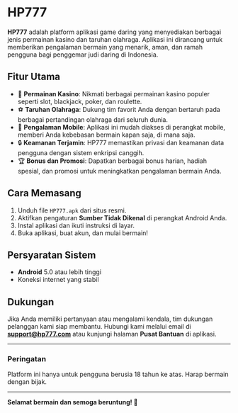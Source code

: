 # HP777

**HP777** adalah platform aplikasi game daring yang menyediakan berbagai jenis permainan kasino dan taruhan olahraga. Aplikasi ini dirancang untuk memberikan pengalaman bermain yang menarik, aman, dan ramah pengguna bagi penggemar judi daring di Indonesia.

## Fitur Utama

- 🎲 **Permainan Kasino**: Nikmati berbagai permainan kasino populer seperti slot, blackjack, poker, dan roulette.
- ⚽ **Taruhan Olahraga**: Dukung tim favorit Anda dengan bertaruh pada berbagai pertandingan olahraga dari seluruh dunia.
- 📱 **Pengalaman Mobile**: Aplikasi ini mudah diakses di perangkat mobile, memberi Anda kebebasan bermain kapan saja, di mana saja.
- 🔒 **Keamanan Terjamin**: HP777 memastikan privasi dan keamanan data pengguna dengan sistem enkripsi canggih.
- 🏆 **Bonus dan Promosi**: Dapatkan berbagai bonus harian, hadiah spesial, dan promosi untuk meningkatkan pengalaman bermain Anda.

## Cara Memasang

1. Unduh file `HP777.apk` dari situs resmi.
2. Aktifkan pengaturan **Sumber Tidak Dikenal** di perangkat Android Anda.
3. Instal aplikasi dan ikuti instruksi di layar.
4. Buka aplikasi, buat akun, dan mulai bermain!

## Persyaratan Sistem

- **Android** 5.0 atau lebih tinggi
- Koneksi internet yang stabil

## Dukungan

Jika Anda memiliki pertanyaan atau mengalami kendala, tim dukungan pelanggan kami siap membantu. Hubungi kami melalui email di **support@hp777.com** atau kunjungi halaman **Pusat Bantuan** di aplikasi.

---

### Peringatan

Platform ini hanya untuk pengguna berusia 18 tahun ke atas. Harap bermain dengan bijak.

---

**Selamat bermain dan semoga beruntung! 🎉**


